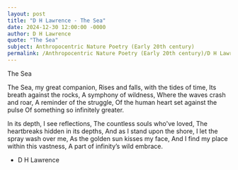 ```yaml
---
layout: post
title: "D H Lawrence - The Sea"
date: 2024-12-30 12:00:00 -0000
author: D H Lawrence
quote: "The Sea"
subject: Anthropocentric Nature Poetry (Early 20th century)
permalink: /Anthropocentric Nature Poetry (Early 20th century)/D H Lawrence/D H Lawrence - The Sea
---
```


The Sea

The Sea, my great companion,
Rises and falls, with the tides of time,
Its breath against the rocks,
A symphony of wildness,
Where the waves crash and roar,
A reminder of the struggle,
Of the human heart set against the pulse
Of something so infinitely greater.

In its depth, I see reflections,
The countless souls who've loved,
The heartbreaks hidden in its depths,
And as I stand upon the shore,
I let the spray wash over me,
As the golden sun kisses my face,
And I find my place within this vastness,
A part of infinity’s wild embrace.

- D H Lawrence
